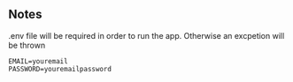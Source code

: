## Notes

.env file will be required in order to run the app. Otherwise an excpetion will be thrown

```
EMAIL=youremail
PASSWORD=youremailpassword
```
